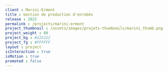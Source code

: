 ```yaml
---
client : Marini-Ermont
title : Gestion de production d'enrobés
release : 2022
permalink : /projects/marini-ermont
project_thumbnail : /assets/images/projets-thumbnails/marini_thumb.png
project_weight : 80
project_bg : #222222
project_fg : #FFFFFF
layout : project
isInteraction : true
isMotion : true
promoted : false
---
```

